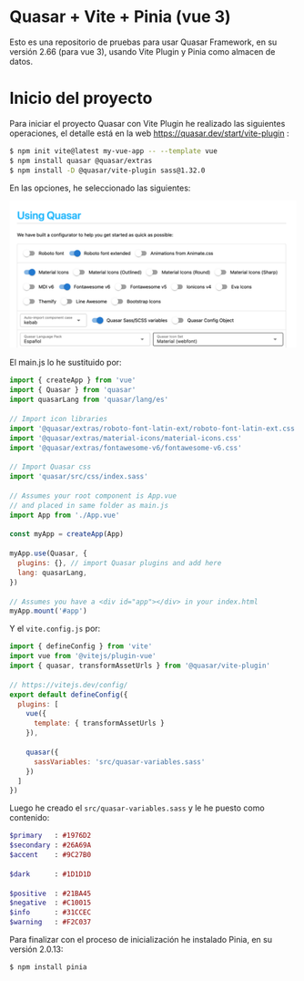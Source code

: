 # Quasar + Vite + Pinia (vue 3)
 
Esto es una repositorio de pruebas para usar Quasar Framework, en su versión 2.66 (para vue 3), usando Vite Plugin y Pinia como almacen de datos.

# Inicio del proyecto

Para iniciar el proyecto Quasar con Vite Plugin he realizado las siguientes operaciones, el detalle está en la web https://quasar.dev/start/vite-plugin :

```sh
$ npm init vite@latest my-vue-app -- --template vue
$ npm install quasar @quasar/extras
$ npm install -D @quasar/vite-plugin sass@1.32.0
```

En las opciones, he seleccionado las siguientes:

![Quasar Vite Plugin Options](./Quasar_Vite_Options.png)

El main.js lo he sustituido por:

```js
import { createApp } from 'vue'
import { Quasar } from 'quasar'
import quasarLang from 'quasar/lang/es'

// Import icon libraries
import '@quasar/extras/roboto-font-latin-ext/roboto-font-latin-ext.css'
import '@quasar/extras/material-icons/material-icons.css'
import '@quasar/extras/fontawesome-v6/fontawesome-v6.css'

// Import Quasar css
import 'quasar/src/css/index.sass'

// Assumes your root component is App.vue
// and placed in same folder as main.js
import App from './App.vue'

const myApp = createApp(App)

myApp.use(Quasar, {
  plugins: {}, // import Quasar plugins and add here
  lang: quasarLang,
})

// Assumes you have a <div id="app"></div> in your index.html
myApp.mount('#app')
```

Y el `vite.config.js` por:

```js
import { defineConfig } from 'vite'
import vue from '@vitejs/plugin-vue'
import { quasar, transformAssetUrls } from '@quasar/vite-plugin'

// https://vitejs.dev/config/
export default defineConfig({
  plugins: [
    vue({
      template: { transformAssetUrls }
    }),

    quasar({
      sassVariables: 'src/quasar-variables.sass'
    })
  ]
})
```

Luego he creado el `src/quasar-variables.sass` y le he puesto como contenido:

```sass
$primary   : #1976D2
$secondary : #26A69A
$accent    : #9C27B0

$dark      : #1D1D1D

$positive  : #21BA45
$negative  : #C10015
$info      : #31CCEC
$warning   : #F2C037
```

Para finalizar con el proceso de inicialización he instalado Pinia, en su versión 2.0.13:

```sh
$ npm install pinia
```